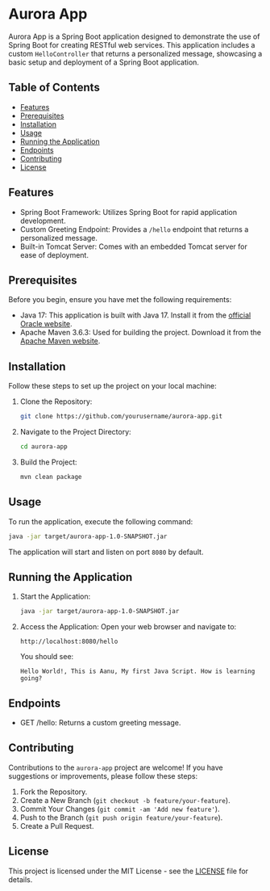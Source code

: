 # Aurora App

Aurora App is a Spring Boot application designed to demonstrate the use of Spring Boot for creating RESTful web services. This application includes a custom `HelloController` that returns a personalized message, showcasing a basic setup and deployment of a Spring Boot application.

## Table of Contents

- [Features](#features)
- [Prerequisites](#prerequisites)
- [Installation](#installation)
- [Usage](#usage)
- [Running the Application](#running-the-application)
- [Endpoints](#endpoints)
- [Contributing](#contributing)
- [License](#license)

## Features

- Spring Boot Framework: Utilizes Spring Boot for rapid application development.
- Custom Greeting Endpoint: Provides a `/hello` endpoint that returns a personalized message.
- Built-in Tomcat Server: Comes with an embedded Tomcat server for ease of deployment.

## Prerequisites

Before you begin, ensure you have met the following requirements:

- Java 17: This application is built with Java 17. Install it from the [official Oracle website](https://www.oracle.com/java/technologies/javase-jdk17-downloads.html).
- Apache Maven 3.6.3: Used for building the project. Download it from the [Apache Maven website](https://maven.apache.org/download.cgi).

## Installation

Follow these steps to set up the project on your local machine:

1. Clone the Repository:

   ```bash
   git clone https://github.com/yourusername/aurora-app.git
   ```

2. Navigate to the Project Directory:

   ```bash
   cd aurora-app
   ```

3. Build the Project:

   ```bash
   mvn clean package
   ```

## Usage

To run the application, execute the following command:

```bash
java -jar target/aurora-app-1.0-SNAPSHOT.jar
```

The application will start and listen on port `8080` by default.

## Running the Application

1. Start the Application:

   ```bash
   java -jar target/aurora-app-1.0-SNAPSHOT.jar
   ```

2. Access the Application:
   Open your web browser and navigate to:

   ```
   http://localhost:8080/hello
   ```

   You should see:

   ```
   Hello World!, This is Aanu, My first Java Script. How is learning going?
   ```

## Endpoints

- GET /hello: Returns a custom greeting message.

## Contributing

Contributions to the `aurora-app` project are welcome! If you have suggestions or improvements, please follow these steps:

1. Fork the Repository.
2. Create a New Branch (`git checkout -b feature/your-feature`).
3. Commit Your Changes (`git commit -am 'Add new feature'`).
4. Push to the Branch (`git push origin feature/your-feature`).
5. Create a Pull Request.

## License

This project is licensed under the MIT License - see the [LICENSE](LICENSE) file for details.
